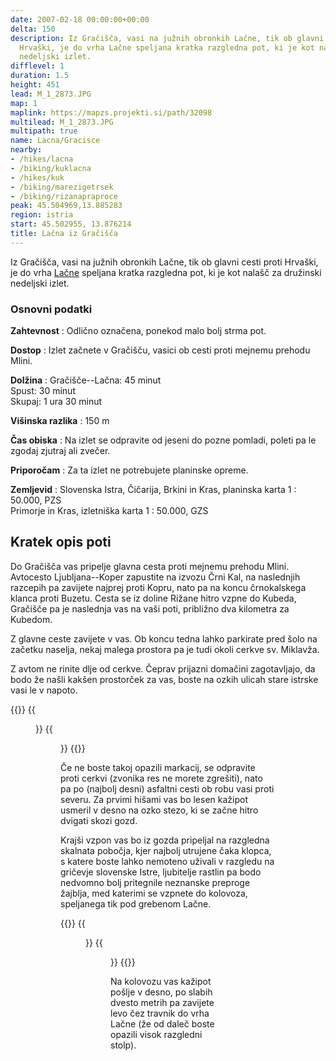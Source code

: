 ```yaml
---
date: 2007-02-18 00:00:00+00:00
delta: 150
description: Iz Gračišča, vasi na južnih obronkih Lačne, tik ob glavni cesti proti
  Hrvaški, je do vrha Lačne speljana kratka razgledna pot, ki je kot nalašč za družinski
  nedeljski izlet.
difflevel: 1
duration: 1.5
height: 451
lead: M_1_2873.JPG
map: 1
maplink: https://mapzs.projekti.si/path/32098
multilead: M_1_2873.JPG
multipath: true
name: Lacna/Gracisce
nearby:
- /hikes/lacna
- /biking/kuklacna
- /hikes/kuk
- /biking/marezigetrsek
- /biking/rizanapraproce
peak: 45.504969,13.885283
region: istria
start: 45.502955, 13.876214
title: Lačna iz Gračišča
---
```

Iz Gračišča, vasi na južnih obronkih Lačne, tik ob glavni cesti proti Hrvaški, je do vrha [Lačne](../) speljana kratka razgledna pot, ki je kot nalašč za družinski nedeljski izlet.

### Osnovni podatki

**Zahtevnost**
:   Odlično označena, ponekod malo bolj strma pot.

**Dostop**
:   Izlet začnete v Gračišču, vasici ob cesti proti mejnemu prehodu Mlini.

**Dolžina**
:   Gračišče--Lačna: 45 minut\
    Spust: 30 minut\
    Skupaj: 1 ura 30 minut

**Višinska razlika**
:   150 m

**Čas obiska**
:   Na izlet se odpravite od jeseni do pozne pomladi, poleti pa le zgodaj zjutraj ali zvečer.

**Priporočam**
:   Za ta izlet ne potrebujete planinske opreme.

**Zemljevid**
:   Slovenska Istra, Čičarija, Brkini in Kras, planinska karta 1 : 50.000, PZS\
    Primorje in Kras, izletniška karta 1 : 50.000, GZS

Kratek opis poti
----------------

Do Gračišča vas pripelje glavna cesta proti mejnemu prehodu Mlini. Avtocesto Ljubljana--Koper zapustite na izvozu Črni Kal, na naslednjih razcepih pa zavijete najprej proti Kopru, nato pa na koncu črnokalskega klanca proti Buzetu. Cesta se iz doline Rižane hitro vzpne do Kubeda, Gračišče pa je naslednja vas na vaši poti, približno dva kilometra za Kubedom.

Z glavne ceste zavijete v vas. Ob koncu tedna lahko parkirate pred šolo na začetku naselja, nekaj malega prostora pa je tudi okoli cerkve sv. Miklavža.

Z avtom ne rinite dlje od cerkve. Čeprav prijazni domačini zagotavljajo, da bodo že našli kakšen prostorček za vas, boste na ozkih ulicah stare istrske vasi le v napoto.

{{<gallery>}} 
{{<figure src="M_1_2877.JPG" caption="Cerkev sv. Miklavža">}} {{<figure src="M_1_2876.JPG">}}
{{</gallery>}} 

Če ne boste takoj opazili markacij, se odpravite proti cerkvi (zvonika res ne morete zgrešiti), nato pa po (najbolj desni) asfaltni cesti ob robu vasi proti severu. Za prvimi hišami vas bo lesen kažipot usmeril v desno na ozko stezo, ki se začne hitro dvigati skozi gozd.

Krajši vzpon vas bo iz gozda pripeljal na razgledna skalnata pobočja, kjer najbolj utrujene čaka klopca, s katere boste lahko nemoteno uživali v razgledu na gričevje slovenske Istre, ljubitelje rastlin pa bodo nedvomno bolj pritegnile neznanske preproge žajblja, med katerimi se vzpnete do kolovoza, speljanega tik pod grebenom Lačne.

{{<gallery>}} 
{{<figure src="M_1_2874.JPG" caption="Pogled na Gračišče">}} {{<figure src="M_1_2873.JPG" caption="Travniki pod vrhom">}}
{{</gallery>}} 

Na kolovozu vas kažipot pošlje v desno, po slabih dvesto metrih pa zavijete levo čez travnik do vrha Lačne (že od daleč boste opazili visok razgledni stolp).

